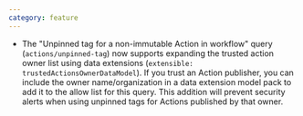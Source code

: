 ```yaml
---
category: feature
---
```

* The "Unpinned tag for a non-immutable Action in workflow" query (`actions/unpinned-tag`) now supports expanding the trusted action owner list using data extensions (`extensible: trustedActionsOwnerDataModel`). If you trust an Action publisher, you can include the owner name/organization in a data extension model pack to add it to the allow list for this query. This addition will prevent security alerts when using unpinned tags for Actions published by that owner.